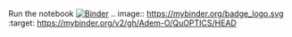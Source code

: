 

Run the notebook [![Binder](https://mybinder.org/badge_logo.svg)](https://mybinder.org/v2/gh/Adem-O/QuOPTICS/HEAD)
.. image:: https://mybinder.org/badge_logo.svg
 :target: https://mybinder.org/v2/gh/Adem-O/QuOPTICS/HEAD

